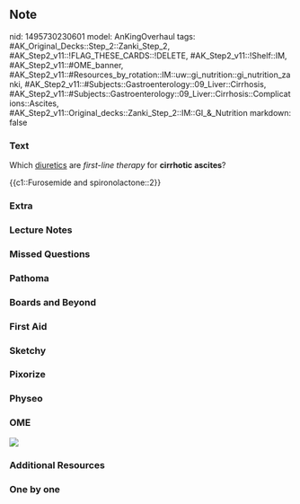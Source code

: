 ## Note
nid: 1495730230601
model: AnKingOverhaul
tags: #AK_Original_Decks::Step_2::Zanki_Step_2, #AK_Step2_v11::!FLAG_THESE_CARDS::!DELETE, #AK_Step2_v11::!Shelf::IM, #AK_Step2_v11::#OME_banner, #AK_Step2_v11::#Resources_by_rotation::IM::uw::gi_nutrition::gi_nutrition_zanki, #AK_Step2_v11::#Subjects::Gastroenterology::09_Liver::Cirrhosis, #AK_Step2_v11::#Subjects::Gastroenterology::09_Liver::Cirrhosis::Complications::Ascites, #AK_Step2_v11::Original_decks::Zanki_Step_2::IM::GI_&_Nutrition
markdown: false

### Text
Which <u>diuretics</u> are <i>first-line therapy</i> for
<b>cirrhotic ascites</b>?
<div>
  {{c1::Furosemide and spironolactone::2}}
</div>

### Extra


### Lecture Notes


### Missed Questions


### Pathoma


### Boards and Beyond


### First Aid


### Sketchy


### Pixorize


### Physeo


### OME
<div class="ome-widget">
  <a href="https://onlinemeded.org?ref=anki"><img src=
  "_OME_AnkiFlashcards_General_3.png"></a>
</div>

### Additional Resources


### One by one

